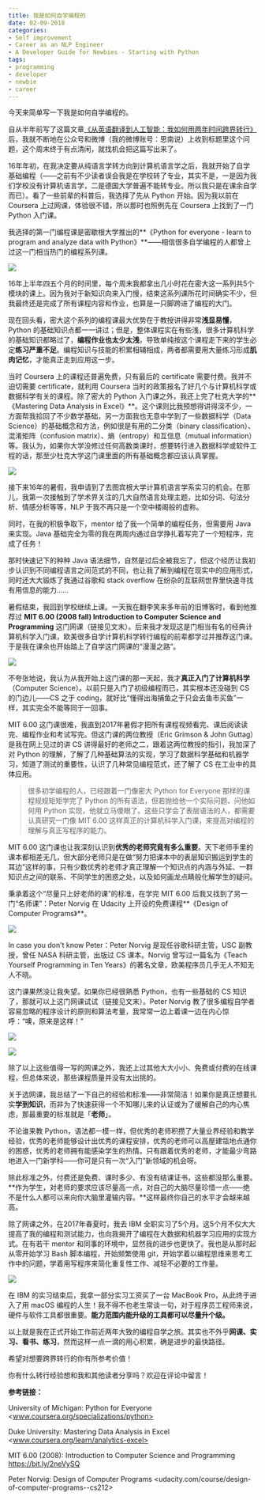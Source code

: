 ```yaml
---
title: 我是如何自学编程的
date: 02-09-2018
categories: 
- Self improvement
- Career as an NLP Engineer
- A Developer Guide for Newbies - Starting with Python
tags:
- programming
- developer
- newbie
- career
---
```


今天来简单写一下我是如何自学编程的。

自从半年前写了这篇文章[《从英语翻译到人工智能：我如何用两年时间跨界转行》](http://mp.weixin.qq.com/s?__biz=MzI1OTQ1MTYyMw==&mid=2247484275&idx=1&sn=413e211af04de240541f596830d6a50a&chksm=ea79fcfbdd0e75ed9247f6b82e0affcc41b0e5021cf6f083ec30a9d47ed669d9381f0b016ef7&scene=21#wechat_redirect)后，我就不断地在公众号和微博（我的微博账号：思南说）上收到标题里这个问题，这个周末终于有点清闲，就找机会把这篇写出来了。



16年年初，在我决定要从纯语言学转方向到计算机语言学之后，我就开始了自学基础编程（——之前有不少读者误会我是在学校转了专业，其实不是，一是因为我们学校没有计算机语言学，二是德国大学普遍不能转专业。所以我只是在课余自学而已）。看了一些前辈的科普后，我选择了先从 Python 开始。因为我以前在 Coursera 上过网课，体验很不错，所以那时也照例先在 Coursera 上找到了一门 Python 入门课。

我选择的第一门编程课是密歇根大学推出的**《Python for everyone - learn to program and analyze data with Python》**——相信很多自学编程的人都曾上过这一门相当热门的编程系列课。



![](https://mmbiz.qpic.cn/mmbiz_png/ETsNbcnZdRygJ1A8ibbqAWX6a3t3HpnK1TiaAwuPnWZvVsQF5J7iaMo2JfE9oAVv2SWzPakMoHd5Dodhr0vBsnxTQ/640?wx_fmt=png&tp=webp&wxfrom=5&wx_lazy=1&wx_co=1)



16年上半年四五个月的时间里，每个周末我都拿出几小时花在密大这一系列共5个模块的课上。因为我对于新知识向来入门慢，结束这系列课所花时间确实不少，但我最终还是完成了所有课程内容和作业，也算是一只脚跨进了编程的大门。



现在回头看，密大这个系列的编程课最大优势在于教授讲得非常**浅显易懂**，Python 的基础知识点都一一讲过；但是，整体课程实在有些浅，很多计算机科学的基础知识都略过了，**编程作业也太少太浅**，导致单纯按这个课程走下来的学生必定**练习严重不足**。编程知识与技能的积累相辅相成，两者都需要用大量练习形成**肌肉记忆**，才能真正走到应用这一步。



当时 Coursera 上的课程还普遍免费，只有最后的 certificate 需要付费。我并不迫切需要 certificate，就利用 Coursera 当时的政策报名了好几个与计算机科学或数据科学有关的课程。除了密大的 Python 入门课之外，我还上完了杜克大学的**《Mastering Data Analysis in Excel》**。这个课则比我预想得讲得深不少，一方面帮我拾回了不少数学基础，另一方面我也无意中学到了一些数据科学（Data Science）的基础概念和方法，例如很是有用的二分类（binary classification）、混淆矩阵（confusion matrix）、熵（entropy）和互信息（mutual information）等。我认为，如果你大学没修过任何高数类课时，想要转行进入数据科学或软件工程的话，那至少杜克大学这门课里面的所有基础概念都应该认真掌握。



![](https://mmbiz.qpic.cn/mmbiz_png/ETsNbcnZdRygJ1A8ibbqAWX6a3t3HpnK1NfoFz8RdJoTYxn4RZUrhiaPaehibSfIUXXzSYunm0VWqxicRJmn4nUIPw/640?wx_fmt=png&tp=webp&wxfrom=5&wx_lazy=1&wx_co=1)



接下来16年的暑假，我申请到了去图宾根大学计算机语言学系实习的机会。在那儿，我第一次接触到了学术界关注的几大自然语言处理主题，比如分词、句法分析、情感分析等等，NLP 于我不再只是一个空中楼阁般的虚称。

同时，在我的积极争取下，mentor 给了我一个简单的编程任务，但需要用 Java 来实现。Java 基础完全为零的我在两周内通过自学挣扎着写完了一个短程序，完成了任务！

那时快速记下的种种 Java 语法细节，自然是过后全被我忘了，但这个经历让我初步认识到不同编程语言之间范式的不同，也让我了解到编程在现实中的应用形式，同时还大大锻炼了我通过谷歌和 stack overflow 在纷杂的互联网世界里快速寻找有用信息的能力……



暑假结束，我回到学校继续上课。一天我在翻李笑来多年前的旧博客时，看到他推荐过 **MIT 6.00 (2008 fall) Introduction to Computer Science and Programming** 这门网课（链接见文末）。后来我才发现这是门相当有名的经典计算机科学入门课，欧美很多自学计算机科学转行编程的前辈都学过并推荐这门课。于是我在课余也开始踏上了自学这门网课的“漫漫之路“。



![](https://mmbiz.qpic.cn/mmbiz_png/ETsNbcnZdRygJ1A8ibbqAWX6a3t3HpnK1nP6DoPBz1gQACDsKTJoR5ykAtdZ2WqzlaXC3qtPSyIlwS4J4ky7LOg/640?wx_fmt=png&tp=webp&wxfrom=5&wx_lazy=1&wx_co=1)



不夸张地说，我认为从我开始上这门课的那一天起，我才**真正入门了计算机科学**（Computer Science）。以前只是入门了初级编程而已，其实根本还没碰到 CS 的门边儿——CS 之于 coding，就好比“懂得出海捕鱼之于只会去鱼市买鱼”一样，其实完全不能等同于一回事。



MIT 6.00 这门课很难，我直到2017年暑假才把所有课程视频看完、课后阅读读完、编程作业和考试写完。但这门课的两位教授（Eric Grimson & John Guttag）是我在网上见过的讲 CS 讲得最好的老师之二，跟着这两位教授的指引，我加深了对 Python 的理解，了解了几种基础算法的实现，学习了数据科学基础和机器学习，知道了测试的重要性，认识了几种常见编程范式，还了解了 CS 在工业中的具体应用。



> 很多初学编程的人，已经跟着一门像密大 Python for Everyone 那样的课程规规矩矩学完了 Python 的所有语法，但若抛给他一个实际问题、问他如何用 Python 实现，他就立马傻眼了。这些只学会了表层语法的人，都需要认真研究一门像 MIT 6.00 这样真正的计算机科学入门课，来提高对编程的理解与真正写程序的能力。



MIT 6.00 这门课也让我深刻认识到**优秀的老师究竟有多么重要**。天下老师手里的课本都相差无几，但大部分老师只是在做“努力把课本中的表层知识搬运到学生的耳边”这样的事，只有少数优秀的老师才真正理解一个知识点的内涵与外延、一群知识点之间的联系、不同学生的困惑之处，以及如何画龙点睛般化解学生的疑问。



秉承着这个“尽量只上好老师的课”的标准，在学完 MIT 6.00 后我又找到了另一门“名师课”：Peter Norvig 在 Udacity 上开设的免费课程**《Design of Computer Programs》**。



![](https://mmbiz.qpic.cn/mmbiz_jpg/ETsNbcnZdRygJ1A8ibbqAWX6a3t3HpnK1uicc84AIYCu2nMX0rqiahKp0TAFJkOZCSHORAJ59CDhJShzOBgp61hMw/640?wx_fmt=jpeg&tp=webp&wxfrom=5&wx_lazy=1&wx_co=1)

In case you don't know Peter：Peter Norvig 是现任谷歌科研主管，USC 副教授，曾任 NASA 科研主管，出版过 CS 课本。Norvig 曾写过一篇名为《Teach Yourself Programming in Ten Years》的著名文章，欧美程序员几乎无人不知无人不晓。



这门课果然没让我失望。如果你已经很熟悉 Python，也有一些基础的 CS 知识了，那就可以上这门网课试试（链接见文末）。Peter Norvig 教了很多编程自学者容易忽略的程序设计的原则和算法考量，我常常一边上着课一边在内心惊呼：“噢，原来是这样！”



![](https://mmbiz.qpic.cn/mmbiz_png/ETsNbcnZdRygJ1A8ibbqAWX6a3t3HpnK1Buaux7Yk68PiaAdTdMh07diakh44cd6oGwjllO1LxZ7on5cWIoYq2HqQ/640?wx_fmt=png&tp=webp&wxfrom=5&wx_lazy=1&wx_co=1)

![](https://mmbiz.qpic.cn/mmbiz_jpg/ETsNbcnZdRygJ1A8ibbqAWX6a3t3HpnK18iadJvC7DGqjIjsjrRgUhto5jQdiabAibVdXbEMWqibFMiaiaEJXWrqTUkkQ/640?wx_fmt=jpeg&tp=webp&wxfrom=5&wx_lazy=1&wx_co=1)



除了以上这些值得一写的网课之外，我还上过其他大大小小、免费或付费的在线课程，但总体来说，那些课程质量并没有太出挑的。



关于选网课，我总结了一下自己的经验和标准——非常简洁！如果你是真正想要扎实**学到知识**，而非为了快速获得一个不知哪儿来的认证或为了缓解自己的内心焦虑，那最重要的标准就是「**老师**」。

不论谁来教 Python，语法都一模一样，但优秀的老师积攒了大量业界经验和教学经验，优秀的老师能够设计出优秀的课程安排，优秀的老师可以高屋建瓴地点通你的困惑，优秀的老师拥有能感染学生的热情。只有跟着优秀的老师，才能最少弯路地进入一门新学科——你可是只有一次“入门”新领域的机会呀。

除此标准之外，付费还是免费、课时多少、有没有结课证书，这些都没那么重要。**作为学生，对老师的要求应该尽量高一点，对自己的大脑尽量珍惜一点——绝不是什么人都可以来向你大脑里灌输内容。**这样最终你自己的水平才会越来越高。





除了网课之外，在2017年春夏时，我去 IBM 全职实习了5个月。这5个月不仅大大提高了我的编程和测试能力，也向我揭开了编程在大数据和机器学习应用的实现方式。在有若干 mentor 和同事的环境中，显然我的进步也更快了。我也是从那时起从零开始学习 Bash 脚本编程，开始频繁使用 git，开始学着以编程思维来思考工作中的问题，学着用写程序来简化重复性工作、减轻不必要的工作量。

![](https://mmbiz.qpic.cn/mmbiz_jpg/ETsNbcnZdRygJ1A8ibbqAWX6a3t3HpnK104sgFibMcwORfXsnxEJO3DSkhCrZBbGaEO7kflkS7gLticRWs6roBwNw/640?wx_fmt=jpeg&tp=webp&wxfrom=5&wx_lazy=1&wx_co=1)

在 IBM 的实习结束后，我拿一部分实习工资买了一台 MacBook Pro，从此终于进入了用 macOS 编程的人生！我不得不也老生常谈一句，对于程序员工程师来说，硬件与软件工具都很重要。**能力范围内能升级的工具都可以尽量升个级。**





以上就是我在正式开始工作前近两年大致的编程自学之旅。其实也不外乎**网课、实习、看书、练习**，然而这样一点一滴的用心积累，确是进步的最快路径。



希望对想要跨界转行的你有所参考价值！

你有什么转行经验想和我和其他读者分享吗？欢迎在评论中留言！





**参考链接：**

University of Michigan: Python for Everyone <www.coursera.org/specializations/python>

Duke University: Mastering Data Analysis in Excel <www.coursera.org/learn/analytics-excel>

MIT 6.00 (2008): Introduction to Computer Science and Programming <https://bit.ly/2neVySQ>

Peter Norvig: Design of Computer Programs <udacity.com/course/design-of-computer-programs--cs212>
